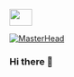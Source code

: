 <a  align="center" href="your link" target="blank"><img align="center" src="https://i.pinimg.com/originals/eb/6b/16/eb6b16d179a2f98e9ee1d7763bf05fcf.gif" alt="" height="30" width="40" /></a>

  [![MasterHead](https://i.pinimg.com/originals/eb/6b/16/eb6b16d179a2f98e9ee1d7763bf05fcf.gif)](https://workwithmohsen.com)


### Hi there 👋

<!--
**mohsen-norouzi/mohsen-norouzi** is a ✨ _special_ ✨ repository because its `README.md` (this file) appears on your GitHub profile.

Here are some ideas to get you started:

- 🔭 I’m currently working on ...
- 🌱 I’m currently learning ...
- 👯 I’m looking to collaborate on ...
- 🤔 I’m looking for help with ...
- 💬 Ask me about ...
- 📫 How to reach me: ...
- 😄 Pronouns: ...
- ⚡ Fun fact: ...
-->
